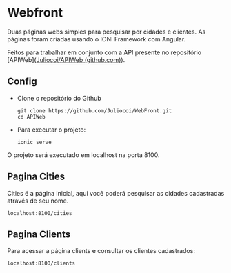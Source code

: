# Webfront

Duas páginas webs simples para pesquisar por cidades e clientes. As páginas foram criadas usando o IONI Framework com Angular.

Feitos para trabalhar em conjunto com a API presente no repositório [APIWeb]([Juliocoi/APIWeb (github.com)](https://github.com/Juliocoi/APIWeb)). 

## Config

* Clone o repositório do Github

  ```shell
  git clone https://github.com/Juliocoi/WebFront.git
  cd APIWeb
  ```

* Para executar o projeto:

  ```shell
  ionic serve
  ```

O projeto será executado em localhost na porta 8100.

## Pagina Cities

Cities é a página inicial, aqui você poderá pesquisar as cidades cadastradas através de seu nome.

`localhost:8100/cities`

## Pagina Clients

Para acessar a página clients e consultar os clientes cadastrados:

`localhost:8100/clients`


